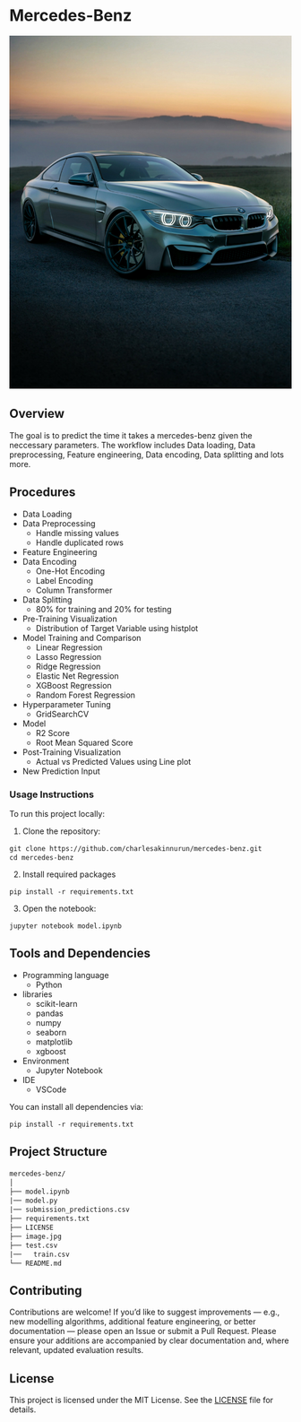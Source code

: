# Mercedes-Benz
![Mercedes Benz](/image.jpg)

## Overview
The goal is to predict the time it takes a mercedes-benz given the neccessary parameters. The workflow includes Data loading, Data preprocessing, Feature engineering, Data encoding, Data splitting and lots more.

## Procedures
- Data Loading
- Data Preprocessing
    - Handle missing values
    - Handle duplicated rows
- Feature Engineering
- Data Encoding
    - One-Hot Encoding
    - Label Encoding
    - Column Transformer
- Data Splitting
    - 80% for training and 20% for testing
- Pre-Training Visualization
    - Distribution of Target Variable using histplot
- Model Training and Comparison
    - Linear Regression
    - Lasso Regression
    - Ridge Regression
    - Elastic Net Regression
    - XGBoost Regression
    - Random Forest Regression
- Hyperparameter Tuning
    - GridSearchCV
- Model 
    - R2 Score
    - Root Mean Squared Score
- Post-Training Visualization
    - Actual vs Predicted Values using Line plot
- New Prediction Input

### Usage Instructions
To run this project locally:
1. Clone the repository:
```
git clone https://github.com/charlesakinnurun/mercedes-benz.git
cd mercedes-benz
```
2. Install required packages
```
pip install -r requirements.txt
```
3. Open the notebook:
```
jupyter notebook model.ipynb

```

## Tools and Dependencies
- Programming language
    - Python 
- libraries
    - scikit-learn
    - pandas
    - numpy
    - seaborn
    - matplotlib
    - xgboost
- Environment
    - Jupyter Notebook
- IDE
    - VSCode

You can install all dependencies via:
```
pip install -r requirements.txt
```

## Project Structure
```
mercedes-benz/
│
├── model.ipynb  
|── model.py    
|── submission_predictions.csv  
├── requirements.txt 
├── LICENSE
├── image.jpg    
├── test.csv
|──   train.csv
└── README.md          
```
## Contributing
Contributions are welcome! If you’d like to suggest improvements — e.g., new modelling algorithms, additional feature engineering, or better documentation — please open an Issue or submit a Pull Request.
Please ensure your additions are accompanied by clear documentation and, where relevant, updated evaluation results.

## License
This project is licensed under the MIT License. See the [LICENSE](/LICENSE) file for details.